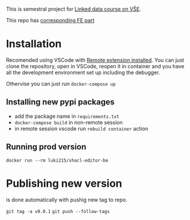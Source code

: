 This is semestral project for [Linked data course on VŠE](https://nb.vse.cz/~svatek/rzzw.html).

This repo has [corresponding FE part](https://github.com/luki215/shacl-playground-front)

# Installation
Recomended using VSCode with [Remote extension installed](https://marketplace.visualstudio.com/items?itemName=ms-vscode-remote.vscode-remote-extensionpack). You can just clone the repository, open in VSCode, reopen it in container and you have all the development environment set up including the debugger.

Othervise you can just run 
```docker-compose up```

## Installing new pypi packages
- add the package name in `requirements.txt`
- `docker-compose build` in non-remote session
- in remote session vscode run `rebuild container` action

## Running prod version
```docker run --rm luki215/shacl-editor-be```

# Publishing new version
is done automatically with pushig new tag to repo.

```git tag -a v0.0.1```
```git push --follow-tags```
